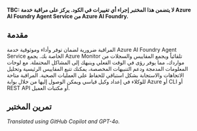 **TBC: لا يتضمن هذا المختبر إجراء أي تغييرات في الكود. يركز على مراقبة خدمة Azure AI Foundry Agent Service من Azure AI Foundry.**

## مقدمة

المراقبة ضرورية لضمان توفر وأداء وموثوقية خدمة Azure AI Foundry Agent Service الخاصة بك. يجمع Azure Monitor تلقائياً ويجمع المقاييس والسجلات من مواردك، مما يوفر رؤى في الوقت الفعلي وينبهك إلى المشاكل المحتملة. مع لوحات المعلومات المدمجة ودعم التنبيهات المخصصة، يمكنك تتبع المقاييس الرئيسية وتحليل الاتجاهات والاستجابة بشكل استباقي للحفاظ على العمليات الصحية. المراقبة متاحة للوكلاء في إعداد وكيل قياسي ويمكن الوصول إليها من خلال بوابة Azure أو CLI أو REST API أو مكتبات العميل.

## تمرين المختبر

<!-- **هذه التعليمات غير مكتملة وتحتاج إلى إنهاء**

1. افتح ملف `monitoring.py`.

2. راجع الكود وحدد المقاييس الرئيسية التي يتم جمعها لخدمة Azure AI Foundry Agent Service.

3. نفذ تنبيهات مخصصة لأي مقاييس حرجة تتطلب انتباهاً فورياً.

4. اختبر إعداد المراقبة من خلال محاكاة سيناريوهات مختلفة والتحقق من تشغيل التنبيهات كما هو متوقع. -->

*Translated using GitHub Copilot and GPT-4o.*
